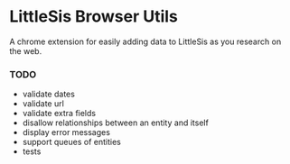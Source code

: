 # LittleSis Browser Utils

A chrome extension for easily adding data to LittleSis as you research on the web.

### TODO

- validate dates
- validate url
- validate extra fields
- disallow relationships between an entity and itself
- display error messages
- support queues of entities
- tests
